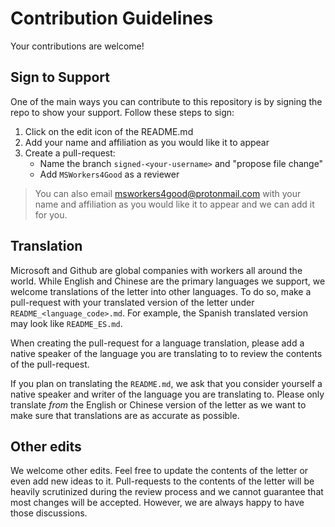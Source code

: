# Contribution Guidelines

Your contributions are welcome!

## Sign to Support

One of the main ways you can contribute to this repository is by signing the repo to show your support. Follow these steps to sign:
1. Click on the edit icon of the README.md
1. Add your name and affiliation as you would like it to appear
1. Create a pull-request:
    - Name the branch `signed-<your-username>` and "propose file change"
    - Add `MSWorkers4Good` as a reviewer
  
> You can also email msworkers4good@protonmail.com with your name and affiliation as you would like it to appear and we can add it for you.

## Translation

Microsoft and Github are global companies with workers all around the world. While English and Chinese are the primary languages we support, we welcome translations of the letter into other languages. To do so, make a pull-request with your translated version of the letter under `README_<language_code>.md`. For example, the Spanish translated version may look like `README_ES.md`. 

When creating the pull-request for a language translation, please add a native speaker of the language you are translating to to review the contents of the pull-request.

If you plan on translating the `README.md`, we ask that you consider yourself a native speaker and writer of the language you are translating to. Please only translate _from_ the English or Chinese version of the letter as we want to make sure that translations are as accurate as possible. 

## Other edits

We welcome other edits. Feel free to update the contents of the letter or even add new ideas to it. Pull-requests to the contents of the letter will be heavily scrutinized during the review process and we cannot guarantee that most changes will be accepted. However, we are always happy to have those discussions.
